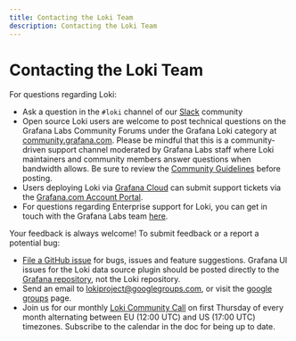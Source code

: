 ```yaml
---
title: Contacting the Loki Team
description: Contacting the Loki Team
---
```

# Contacting the Loki Team

For questions regarding Loki:

- Ask a question in the `#loki` channel of our [Slack](https://slack.grafana.com/) community
- Open source Loki users are welcome to post technical questions on the Grafana Labs Community Forums under the Grafana Loki category at [community.grafana.com](https://community.grafana.com). Please be mindful that this is a community-driven support channel moderated by Grafana Labs staff where Loki maintainers and community members answer questions when bandwidth allows. Be sure to review the [Community Guidelines](https://community.grafana.com/guidelines) before posting.
- Users deploying Loki via [Grafana Cloud](/products/cloud/) can submit support tickets via the [Grafana.com Account Portal](/login).
- For questions regarding Enterprise support for Loki, you can get in touch with the Grafana Labs team [here](/contact?pg=docs).

Your feedback is always welcome! To submit feedback or a report a potential bug:

- [File a GitHub issue](https://github.com/grafana/loki/issues/new) for bugs, issues and feature suggestions. Grafana UI issues for the Loki data source plugin should be posted directly to the [Grafana repository](https://github.com/grafana/grafana/issues/new), not the Loki repository.
- Send an email to [lokiproject@googlegroups.com](mailto:lokiproject@googlegroups.com), or visit the [google groups](https://groups.google.com/forum/#!forum/lokiproject) page.
- Join us for our monthly [Loki Community Call](https://docs.google.com/document/d/1MNjiHQxwFukm2J4NJRWyRgRIiK7VpokYyATzJ5ce-O8/edit?usp=sharing) on first Thursday of every month alternating between EU (12:00 UTC) and US (17:00 UTC) timezones. Subscribe to the calendar in the doc for being up to date.
